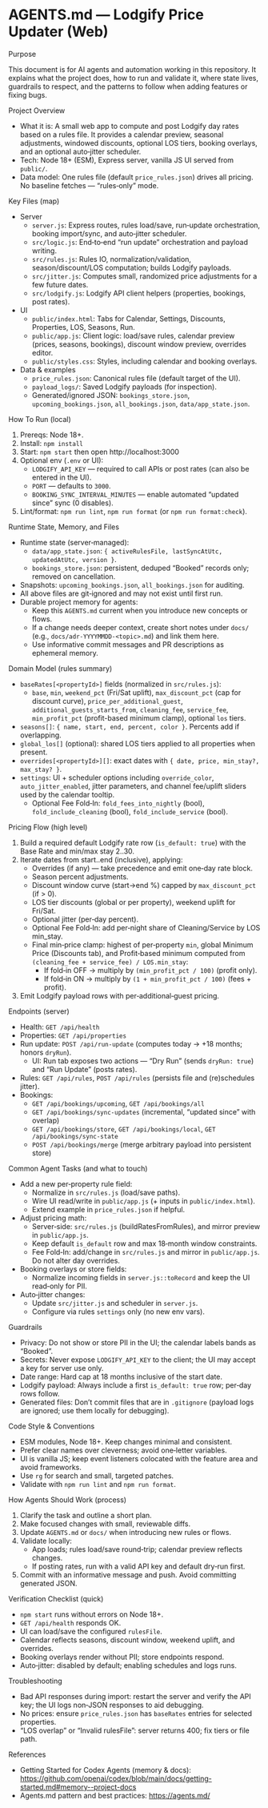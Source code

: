 # AGENTS.md — Lodgify Price Updater (Web)

Purpose

This document is for AI agents and automation working in this repository. It explains what the project does, how to run and validate it, where state lives, guardrails to respect, and the patterns to follow when adding features or fixing bugs.

Project Overview

- What it is: A small web app to compute and post Lodgify day rates based on a rules file. It provides a calendar preview, seasonal adjustments, windowed discounts, optional LOS tiers, booking overlays, and an optional auto‑jitter scheduler.
- Tech: Node 18+ (ESM), Express server, vanilla JS UI served from `public/`.
- Data model: One rules file (default `price_rules.json`) drives all pricing. No baseline fetches — “rules‑only” mode.

Key Files (map)

- Server
  - `server.js`: Express routes, rules load/save, run‑update orchestration, booking import/sync, and auto‑jitter scheduler.
  - `src/logic.js`: End‑to‑end “run update” orchestration and payload writing.
  - `src/rules.js`: Rules IO, normalization/validation, season/discount/LOS computation; builds Lodgify payloads.
  - `src/jitter.js`: Computes small, randomized price adjustments for a few future dates.
  - `src/lodgify.js`: Lodgify API client helpers (properties, bookings, post rates).
- UI
  - `public/index.html`: Tabs for Calendar, Settings, Discounts, Properties, LOS, Seasons, Run.
  - `public/app.js`: Client logic: load/save rules, calendar preview (prices, seasons, bookings), discount window preview, overrides editor.
  - `public/styles.css`: Styles, including calendar and booking overlays.
- Data & examples
  - `price_rules.json`: Canonical rules file (default target of the UI).
  - `payload_logs/`: Saved Lodgify payloads (for inspection).
  - Generated/ignored JSON: `bookings_store.json`, `upcoming_bookings.json`, `all_bookings.json`, `data/app_state.json`.

How To Run (local)

1. Prereqs: Node 18+.
2. Install: `npm install`
3. Start: `npm start` then open http://localhost:3000
4. Optional env (`.env` or UI):
   - `LODGIFY_API_KEY` — required to call APIs or post rates (can also be entered in the UI).
   - `PORT` — defaults to `3000`.
   - `BOOKING_SYNC_INTERVAL_MINUTES` — enable automated “updated since” sync (0 disables).
5. Lint/format: `npm run lint`, `npm run format` (or `npm run format:check`).

Runtime State, Memory, and Files

- Runtime state (server‑managed):
  - `data/app_state.json`: `{ activeRulesFile, lastSyncAtUtc, updatedAtUtc, version }`.
  - `bookings_store.json`: persistent, deduped “Booked” records only; removed on cancellation.
- Snapshots: `upcoming_bookings.json`, `all_bookings.json` for auditing.
- All above files are git‑ignored and may not exist until first run.
- Durable project memory for agents:
  - Keep this `AGENTS.md` current when you introduce new concepts or flows.
  - If a change needs deeper context, create short notes under `docs/` (e.g., `docs/adr-YYYYMMDD-<topic>.md`) and link them here.
  - Use informative commit messages and PR descriptions as ephemeral memory.

Domain Model (rules summary)

- `baseRates[<propertyId>]` fields (normalized in `src/rules.js`):
  - `base`, `min`, `weekend_pct` (Fri/Sat uplift), `max_discount_pct` (cap for discount curve),
    `price_per_additional_guest`, `additional_guests_starts_from`, `cleaning_fee`, `service_fee`,
    `min_profit_pct` (profit-based minimum clamp), optional `los` tiers.
- `seasons[]`: `{ name, start, end, percent, color }`. Percents add if overlapping.
- `global_los[]` (optional): shared LOS tiers applied to all properties when present.
- `overrides[<propertyId>][]`: exact dates with `{ date, price, min_stay?, max_stay? }`.
- `settings`: UI + scheduler options including `override_color`, `auto_jitter_enabled`, jitter parameters, and channel fee/uplift sliders used by the calendar tooltip.
  - Optional Fee Fold‑In: `fold_fees_into_nightly` (bool), `fold_include_cleaning` (bool), `fold_include_service` (bool).

Pricing Flow (high level)

1. Build a required default Lodgify rate row (`is_default: true`) with the Base Rate and min/max stay 2..30.
2. Iterate dates from start..end (inclusive), applying:
   - Overrides (if any) — take precedence and emit one‑day rate block.
   - Season percent adjustments.
   - Discount window curve (start→end %) capped by `max_discount_pct` (if > 0).
   - LOS tier discounts (global or per property), weekend uplift for Fri/Sat.
   - Optional jitter (per‑day percent).
   - Optional Fee Fold‑In: add per‑night share of Cleaning/Service by LOS min_stay.
   - Final min‑price clamp: highest of per‑property `min`, global Minimum Price (Discounts tab),
     and Profit‑based minimum computed from `(cleaning_fee + service_fee) / LOS.min_stay`:
       - If fold‑in OFF → multiply by `(min_profit_pct / 100)` (profit only).
       - If fold‑in ON  → multiply by `(1 + min_profit_pct / 100)` (fees + profit).
3. Emit Lodgify payload rows with per‑additional‑guest pricing.

Endpoints (server)

- Health: `GET /api/health`
- Properties: `GET /api/properties`
- Run update: `POST /api/run-update` (computes today → +18 months; honors `dryRun`).
  - UI: Run tab exposes two actions — “Dry Run” (sends `dryRun: true`) and “Run Update” (posts rates).
- Rules: `GET /api/rules`, `POST /api/rules` (persists file and (re)schedules jitter).
- Bookings:
  - `GET /api/bookings/upcoming`, `GET /api/bookings/all`
  - `GET /api/bookings/sync-updates` (incremental, “updated since” with overlap)
  - `GET /api/bookings/store`, `GET /api/bookings/local`, `GET /api/bookings/sync-state`
  - `POST /api/bookings/merge` (merge arbitrary payload into persistent store)

Common Agent Tasks (and what to touch)

- Add a new per‑property rule field:
  - Normalize in `src/rules.js` (load/save paths).
  - Wire UI read/write in `public/app.js` (+ inputs in `public/index.html`).
  - Extend example in `price_rules.json` if helpful.
- Adjust pricing math:
  - Server‑side: `src/rules.js` (buildRatesFromRules), and mirror preview in `public/app.js`.
  - Keep default `is_default` row and max 18‑month window constraints.
  - Fee Fold‑In: add/change in `src/rules.js` and mirror in `public/app.js`. Do not alter day overrides.
- Booking overlays or store fields:
  - Normalize incoming fields in `server.js::toRecord` and keep the UI read‑only for PII.
- Auto‑jitter changes:
  - Update `src/jitter.js` and scheduler in `server.js`.
  - Configure via rules `settings` only (no new env vars).

Guardrails

- Privacy: Do not show or store PII in the UI; the calendar labels bands as “Booked”.
- Secrets: Never expose `LODGIFY_API_KEY` to the client; the UI may accept a key for server use only.
- Date range: Hard cap at 18 months inclusive of the start date.
- Lodgify payload: Always include a first `is_default: true` row; per‑day rows follow.
- Generated files: Don’t commit files that are in `.gitignore` (payload logs are ignored; use them locally for debugging).

Code Style & Conventions

- ESM modules, Node 18+. Keep changes minimal and consistent.
- Prefer clear names over cleverness; avoid one‑letter variables.
- UI is vanilla JS; keep event listeners colocated with the feature area and avoid frameworks.
- Use `rg` for search and small, targeted patches.
- Validate with `npm run lint` and `npm run format`.

How Agents Should Work (process)

1. Clarify the task and outline a short plan.
2. Make focused changes with small, reviewable diffs.
3. Update `AGENTS.md` or `docs/` when introducing new rules or flows.
4. Validate locally:
   - App loads; rules load/save round‑trip; calendar preview reflects changes.
   - If posting rates, run with a valid API key and default dry‑run first.
5. Commit with an informative message and push. Avoid committing generated JSON.

Verification Checklist (quick)

- `npm start` runs without errors on Node 18+.
- `GET /api/health` responds OK.
- UI can load/save the configured `rulesFile`.
- Calendar reflects seasons, discount window, weekend uplift, and overrides.
- Booking overlays render without PII; store endpoints respond.
- Auto‑jitter: disabled by default; enabling schedules and logs runs.

Troubleshooting

- Bad API responses during import: restart the server and verify the API key; the UI logs non‑JSON responses to aid debugging.
- No prices: ensure `price_rules.json` has `baseRates` entries for selected properties.
- “LOS overlap” or “Invalid rulesFile”: server returns 400; fix tiers or file path.

References

- Getting Started for Codex Agents (memory & docs): https://github.com/openai/codex/blob/main/docs/getting-started.md#memory--project-docs
- Agents.md pattern and best practices: https://agents.md/
